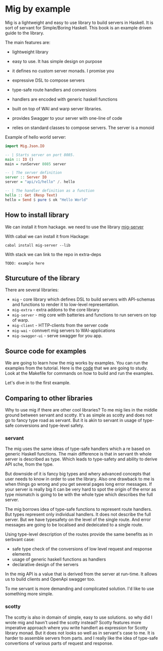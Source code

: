 # Mig by example

Mig is a lightweight and easy to use library to build servers in Haskell.
It is sort of servant for Simple/Boring Haskell.
This book is an example driven guide to the library.

The main features are:

* lightweight library

* easy to use. It has simple design on purpose

* it defines no custom server monads. I promise you

* expressive DSL to compose servers

* type-safe route handlers and conversions

* handlers are encoded with generic haskell functions

* built on top of WAI and warp server libraries.

* provides Swagger to your server with one-line of code

* relies on standard classes to compose servers. The server is a monoid 

Example of hello world server:


```haskell
import Mig.Json.IO

-- | Starts server on port 8085.
main :: IO ()
main = runServer 8085 server

-- | The server definition
server :: Server IO
server = "api/v1/hello" /. hello

-- | The handler definition as a function
hello :: Get (Resp Text)
hello = Send $ pure $ ok "Hello World"
```


## How to install library

We can install it from hackage. 
we need to use the library [mig-server](https://hackage.haskell.org/package/mig-server)

With cabal we can install it from Hackage:

```
cabal install mig-server --lib
```

With stack we can link to the repo in extra-deps

```
TODO: example here
```

## Sturcuture of the library

There are several libraries:

- `mig` - core library which defines DSL to build servers with API-schemas and functions to render it to low-level representation. 
- `mig-extra` - extra addons to the core library
- `mig-server` - mig core with batteries and functions to run servers on top of warp.
- `mig-client` - HTTP-clients from the server code
- `mig-wai` - connvert mig servers to WAI-applications
- `mig-swagger-ui` - serve swagger for you app.

## Source code for examples

We are going to learn how the mig works by examples.
You can run the examples from the tutorial. Here is the [code](https://github.com/anton-k/mig/tree/main/examples/mig-example-apps#readme) that we are going to study.
Look at the Makefile for commands on how to build and run the examples.

Let's dive in to the first example.

## Comparing to other libraries

Why to use mig if there are other cool libraries?
To me mig lies in the middle ground between servant and scotty.
It's as simple as  scotty and does not go to fancy type road as servant.
But it is akin to servant in usage of type-safe conversions and type-level safety.

### servant

The mig uses the same ideas of type-safe handlers which a re based on generic Haskell functions.
The main difference is that in servant th whole server is described as type. 
Which leads to type-safety and ability to derive API sche, from the type.

But downside of it is fancy big types and whery advanced concepts that user needs to know
in order to use the library. Also one drawback to me is when things go wrong and you get
several pages long error messages. If your server is really big it can be very hard to spot
the origin of the error as type mismatch is going to be with the whole type which describes 
the full server.

The mig borrows idea of type-safe functions to represent route handlers. 
But types represent only individual handlers. It does not describe the full server.
But we have typesafety on the level of the single route. And error messages are going
to be localised and dedeicated to a single route. 

Using type-level description of the routes provide the same benefits as in serbvant case:

* safe type check of the conversions of low level request and response elements
* usage of generic haskell functions as handlers
* declarative design of the servers

In the mig API is a value that is derived from the server at run-time. 
It allows us to build clients and OpenApi swagger too.

To me servant is more demanding and complicated solution. I'd like to use 
something more simple.

### scotty

The scotty is also in domain of simple, easy to use solutions. 
so why did I wrote mig and havn't used the scotty instead?
Scotty features more imperative approach where you write handlert as 
expression for Scotty library monad. But it does not looks so well as in servant's case to me.
It is harder to assemble servers from parts. and I really like the idea of type-safe
convertions of various parts of request and response. 


